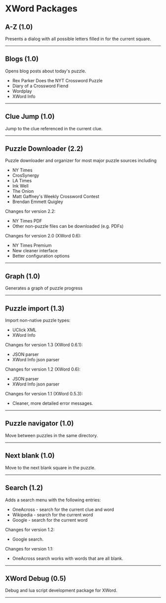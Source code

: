 # XWord Packages #


## A-Z (1.0) ##
Presents a dialog with all possible letters filled in for the current square.

----


## Blogs (1.0) ##
Opens blog posts about today's puzzle.

* Rex Parker Does the NYT Crossword Puzzle
* Diary of a Crossword Fiend
* Wordplay
* XWord Info



----


## Clue Jump (1.0) ##
Jump to the clue referenced in the current clue.

----


## Puzzle Downloader (2.2) ##
Puzzle downloader and organizer for most major puzzle sources including

* NY Times
* CrosSynergy
* LA Times
* Ink Well
* The Onion
* Matt Gaffney's Weekly Crossword Contest
* Brendan Emmett Quigley

Changes for version 2.2:

* NY Times PDF
* Other non-puzzle files can be downloaded (e.g. PDFs)


Changes for version 2.0 (XWord 0.6):

* NY Times Premium
* New cleaner interface
* Better configuration options


----


## Graph (1.0) ##
Generates a graph of puzzle progress


----


## Puzzle import (1.3) ##
Import non-native puzzle types:

* UClick XML
* XWord Info

Changes for version 1.3 (XWord 0.6.1):

* JSON parser
* XWord Info json parser

Changes for version 1.2 (XWord 0.6):

* JSON parser
* XWord Info json parser

Changes for version 1.1 (XWord 0.5.3):

* Cleaner, more detailed error messages.


----


## Puzzle navigator (1.0) ##
Move between puzzles in the same directory.

----


## Next blank (1.0) ##
Move to the next blank square in the puzzle.

----


## Search (1.2) ##
Adds a search menu with the following entries:

* OneAcross - search for the current clue and word
* Wikipedia - search for the current word
* Google - search for the current word

Changes for version 1.2:

* Google search.

Changes for version 1.1:

* OneAcross search works with words that are all blank.


----


## XWord Debug (0.5) ##
Debug and lua script development package for XWord.

----

